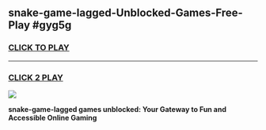 
## snake-game-lagged-Unblocked-Games-Free-Play #gyg5g
<h3>
<a href="https://us.freeplayer.one?title=snake-game-lagged&ref=9M">CLICK TO PLAY</a></h3>
<hr>

<h3>
<a href="https://us.freeplayer.one?title=snake-game-lagged&ref=9M">CLICK 2 PLAY</a>
  
</h3>

<a href="https://us.freeplayer.one?title=snake-game-lagged&ref=9M"><img src="https://clearcache.store/games.png"></a>


**snake-game-lagged games unblocked: Your Gateway to Fun and Accessible Online Gaming**
